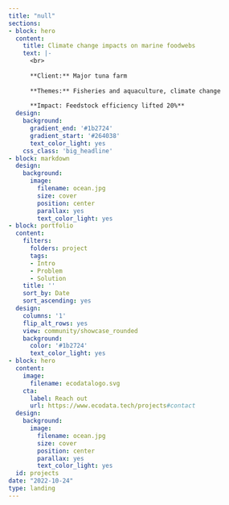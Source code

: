 ```yaml
---
title: "null"
sections:
- block: hero
  content:
    title: Climate change impacts on marine foodwebs
    text: |-
      <br>
      
      **Client:** Major tuna farm
      
      **Themes:** Fisheries and aquaculture, climate change
      
      **Impact: Feedstock efficiency lifted 20%**
  design:
    background:
      gradient_end: '#1b2724'
      gradient_start: '#264038'
      text_color_light: yes
    css_class: 'big_headline'
- block: markdown
  design:
    background:
      image:
        filename: ocean.jpg
        size: cover
        position: center
        parallax: yes
        text_color_light: yes
- block: portfolio
  content:
    filters:
      folders: project
      tags:
      - Intro
      - Problem
      - Solution
    title: ''
    sort_by: Date
    sort_ascending: yes
  design:
    columns: '1'
    flip_alt_rows: yes
    view: community/showcase_rounded
    background:
      color: '#1b2724'
      text_color_light: yes
- block: hero
  content:
    image:
      filename: ecodatalogo.svg
    cta:
      label: Reach out
      url: https://www.ecodata.tech/projects#contact
  design:
    background:
      image:
        filename: ocean.jpg
        size: cover
        position: center
        parallax: yes
        text_color_light: yes
  id: projects
date: "2022-10-24"
type: landing
---
```

